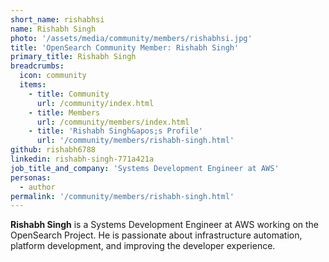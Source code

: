 ```yaml
---
short_name: rishabhsi
name: Rishabh Singh
photo: '/assets/media/community/members/rishabhsi.jpg'
title: 'OpenSearch Community Member: Rishabh Singh'
primary_title: Rishabh Singh
breadcrumbs:
  icon: community
  items:
    - title: Community
      url: /community/index.html
    - title: Members
      url: /community/members/index.html
    - title: 'Rishabh Singh&apos;s Profile'
      url: '/community/members/rishabh-singh.html'
github: rishabh6788
linkedin: rishabh-singh-771a421a
job_title_and_company: 'Systems Development Engineer at AWS'
personas:
  - author
permalink: '/community/members/rishabh-singh.html'
---
```


**Rishabh Singh** is a Systems Development Engineer at AWS working on the OpenSearch Project. He is passionate about infrastructure automation, platform development, and improving the developer experience. 
